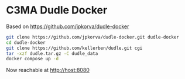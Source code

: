 # C3MA Dudle Docker

Based on <https://github.com/jpkorva/dudle-docker>

```bash
git clone https://github.com/jpkorva/dudle-docker.git dudle-docker
cd dudle-docker
git clone https://github.com/kellerben/dudle.git cgi
tar -xzf dudle.tar.gz -C dudle_data
docker compose up -d
```

Now reachable at <http://host:8080>